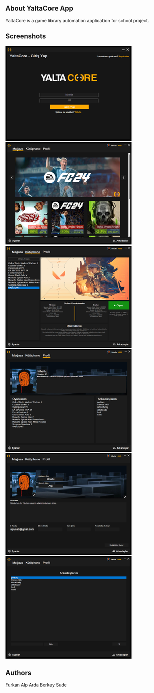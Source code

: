 ## About YaltaCore App
YaltaCore is a game library automation application for school project.

## Screenshots
<img src="/Images/img1.png" width="400"/>
<img src="/Images/img2.png" width="400"/>
<img src="/Images/img3.png" width="400"/>
<img src="/Images/img4.png" width="400"/>
<img src="/Images/img5.png" width="400"/>
<img src="/Images/img6.png" width="400"/>

## Authors

[Furkan](https://github.com/frknsyll)
[Alp](https://github.com/lithellx)
[Arda](https://github.com/ardatasal)
[Berkay](https://github.com/berkaypodak)
[Sude](https://github.com/sdeondr09)

